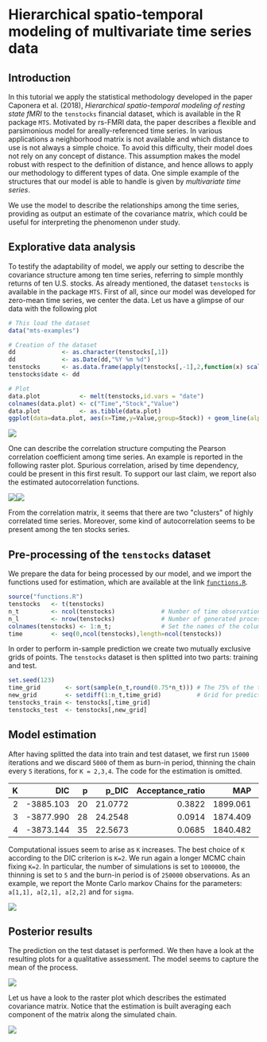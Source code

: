 # Hierarchical spatio-temporal modeling of multivariate time series data


## Introduction

In this tutorial we apply the statistical methodology developed in the paper Caponera et al. (2018), _Hierarchical spatio-temporal modeling of resting state fMRI_ to the `tenstocks` financial dataset, which is available in the R package `MTS`. 
Motivated by rs-FMRI data, the paper describes a flexible and parsimonious model for areally-referenced time series. In various applications a neighborhood matrix is not available and which distance to use is not always a simple choice. To avoid this difficulty, their model does not rely on any concept of distance. This assumption makes the model robust with respect to the definition of distance, and hence allows to apply our methodology to different types of data. One simple example of the  structures that our model is able to handle is given by _multivariate time series_.

We use the model to describe the relationships among the time series, providing as output an estimate of the covariance matrix, which could be useful for interpreting the phenomenon under study.

## Explorative data analysis

To testify the adaptability of model, we apply our setting to describe the covariance structure among ten time series, referring to simple monthly returns of ten U.S. stocks. As already mentioned,  the dataset `tenstocks` is available in the package `MTS`. First of all, since our model was developed for zero-mean time series, we center the data. Let us have a glimpse of our data with the following plot

```r
# This load the dataset
data("mts-examples")

# Creation of the dataset
dd             <- as.character(tenstocks[,1])
dd             <- as.Date(dd,"%Y %m %d")
tenstocks      <- as.data.frame(apply(tenstocks[,-1],2,function(x) scale(x, center = T, scale = F)))
tenstocks$date <- dd

# Plot
data.plot           <- melt(tenstocks,id.vars = "date")
colnames(data.plot) <- c("Time","Stock","Value")
data.plot           <- as.tibble(data.plot)
ggplot(data=data.plot, aes(x=Time,y=Value,group=Stock)) + geom_line(alpha=0.60,aes(col=Stock)) + theme_bw() + xlab("Time") + ylab("Value") +ggtitle("Centered monthly simple returns of ten U.S. stocks")
```

![](tenStock_files/figure-html/unnamed-chunk-2-1.png)<!-- -->

One can describe the correlation structure computing the Pearson correlation coefficient among time series. An example is reported in the following raster plot.  Spurious correlation, arised by time dependency, could be present in this first result.  To support our last claim, we report also the estimated autocorrelation functions. 

![](tenStock_files/figure-html/unnamed-chunk-3-1.png)<!-- -->![](tenStock_files/figure-html/unnamed-chunk-3-2.png)<!-- -->

From the correlation matrix, it seems that there are two "clusters" of highly correlated time series. Moreover, some kind of autocorrelation seems to be present among the ten stocks series. 

## Pre-processing of the `tenstocks` dataset
We prepare the data for being processed by our model, and we import the functions used for estimation, which are available at the link [`functions.R`](https://github.com/tommasorigon/StartUpResearch/blob/master/functions.R).

```r
source("functions.R")
tenstocks   <- t(tenstocks)
n_t         <- ncol(tenstocks)             # Number of time observations
n_l         <- nrow(tenstocks)             # Number of generated processes
colnames(tenstocks) <- 1:n_t;              # Set the names of the colums
time        <- seq(0,ncol(tenstocks),length=ncol(tenstocks))
```

In order to perform in-sample prediction we create two mutually exclusive grids of points. The `tenstocks` dataset is then splitted into two parts: training and test.

```r
set.seed(123)
time_grid       <- sort(sample(n_t,round(0.75*n_t))) # The 75% of the time columns are used.
new_grid        <- setdiff(1:n_t,time_grid)          # Grid for prediction
tenstocks_train <- tenstocks[,time_grid]
tenstocks_test  <- tenstocks[,new_grid]
```
## Model estimation

After having splitted the data into train and test dataset, we first run `15000` iterations and we discard `5000` of them as burn-in period, thinning the chain every `5` iterations, for `K = 2,3,4`. The code for the estimation is omitted.


|  K|         DIC|    p|     p_DIC|  Acceptance_ratio|        MAP|  RMSE_train|  RMSE_test|
|--:|-----------:|----:|---------:|-----------------:|----------:|-----------:|----------:|
|  2|   -3885.103|   20|   21.0772|            0.3822|   1899.061|      0.0610|     0.1246|
|  3|   -3877.990|   28|   24.2548|            0.0914|   1874.409|      0.0595|     0.1250|
|  4|   -3873.144|   35|   22.5673|            0.0685|   1840.482|      0.0533|     0.1279|

Computational issues seem to arise as `K` increases. The best choice of `K` according to the DIC criterion is `K=2`. We run again a longer MCMC chain fixing `K=2`. In particular, the number of simulations is set to `1000000`, the thinning is set to `5` and the burn-in period is of `250000` observations. As an example, we report the Monte Carlo markov Chains for the parameters: `a[1,1], a[2,1], a[2,2]` and for `sigma`.

![](tenStock_files/figure-html/unnamed-chunk-9-1.png)<!-- -->

## Posterior results

The prediction on the test dataset is performed. We then have a look at the resulting plots for a qualitative assessment. The model seems to capture the mean of the process.

![](tenStock_files/figure-html/unnamed-chunk-10-1.png)<!-- -->

Let us have a look to the raster plot which describes the estimated covariance matrix. Notice that the estimation is built averaging each component of the matrix along the simulated chain.

![](tenStock_files/figure-html/unnamed-chunk-11-1.png)<!-- -->
